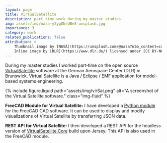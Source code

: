 ```yaml
---
layout: page
title: VirtualSatellite
description: part time work during my master studies
img: assets/img/nasa-yZygONrUBe8-unsplash.jpg
importance: 3
category: work
related_publications: false
attribution: >
    Thumbnail image by [NASA](https://unsplash.com/@nasa?utm_content=creditCopyText&utm_medium=referral&utm_source=unsplash), on [Unsplash](https://unsplash.com/photos/view-of-earth-and-satellite-yZygONrUBe8?utm_content=creditCopyText&utm_medium=referral&utm_source=unsplash). <br> 
    Inline image by [DLR](https://www.dlr.de/) licensed under [CC BY-NC-ND 3.0](https://creativecommons.org/licenses/by-nc-nd/3.0/de/)
---
```


During my master studies I worked part-time on the open source [VirtualSatellite](https://github.com/virtualsatellite) software at the German Aerospace Center (DLR) in Brunswick.
Virtual Satellite is a Java / Eclipse / EMF application for model-based systems engineering.

{% include figure.liquid
   path="assets/img/virSat.png"
   alt="A screenshot of the Virtual Satellite software."
   class="img-fluid"
%}

**FreeCAD Module for Virtual Satellite:** 
I have developed a [Python module](https://github.com/virtualsatellite/VirtualSatellite4-FreeCAD-mod) for the FreeCAD CAD software. 
It can be used to display and modify visualizations of Virtual Satellite by transferring JSON data.

**REST API for Virtual Satellite:** 
I then developed a REST API for the headless version of [VirtualSatellite Core](https://github.com/virtualsatellite/VirtualSatellite4-Core) build upon Jersey. 
This API is also used in the FreeCAD module.